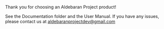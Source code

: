 Thank you for choosing an Aldebaran Project product!

See the Documentation folder and the User Manual. 
If you have any issues, please contact us at aldebaranprojectdev@gmail.com